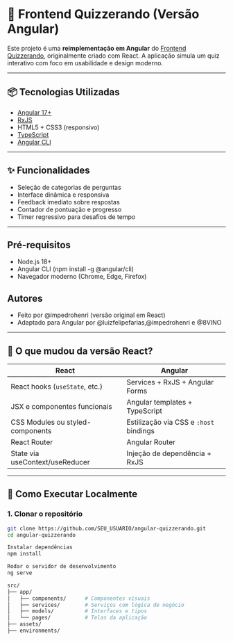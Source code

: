 # 🧠 Frontend Quizzerando (Versão Angular)

Este projeto é uma **reimplementação em Angular** do [Frontend Quizzerando](https://github.com/impedrohenri/frontend-quizzerando), originalmente criado com React. A aplicação simula um quiz interativo com foco em usabilidade e design moderno.

---

## 📦 Tecnologias Utilizadas

- [Angular 17+](https://angular.io/)
- [RxJS](https://rxjs.dev/)
- HTML5 + CSS3 (responsivo)
- [TypeScript](https://www.typescriptlang.org/)
- [Angular CLI](https://angular.io/cli)

---

## ✨ Funcionalidades

- Seleção de categorias de perguntas
- Interface dinâmica e responsiva
- Feedback imediato sobre respostas
- Contador de pontuação e progresso
- Timer regressivo para desafios de tempo

---
## Pré-requisitos
- Node.js 18+
- Angular CLI (npm install -g @angular/cli)
- Navegador moderno (Chrome, Edge, Firefox)

## Autores
- Feito por @impedrohenri (versão original em React)
- Adaptado para Angular por @luizfelipefarias,@impedrohenri  e  @8VINO

---

## 🔄 O que mudou da versão React?

| React                              | Angular                                |
|------------------------------------|----------------------------------------|
| React hooks (`useState`, etc.)     | Services + RxJS + Angular Forms        |
| JSX e componentes funcionais       | Angular templates + TypeScript         |
| CSS Modules ou styled-components   | Estilização via CSS e `:host` bindings |
| React Router                       | Angular Router                         |
| State via useContext/useReducer    | Injeção de dependência + RxJS          |

---

## 🚀 Como Executar Localmente

### 1. Clonar o repositório

```bash
git clone https://github.com/SEU_USUARIO/angular-quizzerando.git
cd angular-quizzerando

Instalar dependências
npm install

Rodar o servidor de desenvolvimento
ng serve

src/
├── app/
│   ├── components/      # Componentes visuais
│   ├── services/        # Serviços com lógica de negócio
│   ├── models/          # Interfaces e tipos
│   └── pages/           # Telas da aplicação
├── assets/
├── environments/




